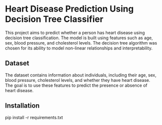 # Heart Disease Prediction Using Decision Tree Classifier

This project aims to predict whether a person has heart disease using decision tree classification. The model is built using features such as age, sex, blood pressure, and cholesterol levels. The decision tree algorithm was chosen for its ability to model non-linear relationships and interpretability.

## Dataset
The dataset contains information about individuals, including their age, sex, blood pressure, cholesterol levels, and whether they have heart disease. The goal is to use these features to predict the presence or absence of heart disease.

## Installation
pip install -r requirements.txt
